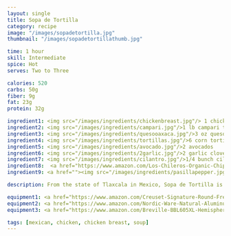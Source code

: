 ```yaml
---
layout: single
title: Sopa de Tortilla
category: recipe
image: "/images/sopadetortilla.jpg"
thumbnail: "/images/sopadetortillathumb.jpg"

time: 1 hour
skill: Intermediate
spice: Hot
serves: Two to Three

calories: 520
carbs: 50g
fiber: 9g
fat: 23g
protein: 32g

ingredient1: <img src="/images/ingredients/chickenbreast.jpg"/> 1 chicken breast
ingredient2: <img src="/images/ingredients/campari.jpg"/>1 lb campari tomatoes
ingredient3: <img src="/images/ingredients/quesooaxaca.jpg"/>3 oz queso Oaxaca
ingredient4: <img src="/images/ingredients/tortillas.jpg"/>6 corn tortillas
ingredient5: <img src="/images/ingredients/avocado.jpg"/>2 avocados
ingredient6: <img src="/images/ingredients/2garlic.jpg"/>2 garlic cloves
ingredient7: <img src="/images/ingredients/cilantro.jpg"/>1/4 bunch cilantro
ingredient8:  <a href="https://www.amazon.com/Los-Chileros-Organic-Chipotle-Package/dp/B00DIX9E3A/ref=as_li_ss_tl?ie=UTF8&qid=1481596889&sr=8-1&keywords=dried+chipotle+pepper&th=1&linkCode=ll1&tag=cilalime09-20&linkId=0458b689f247ea4baaafdb5f84085ce8"><img src="/images/ingredients/chipotle.jpg"/>1 chipotle pepper</a>
ingredient9: <a href=""><img src="/images/ingredients/pasillapepper.jpg"/>1 ancho pepper</a>

description: From the state of Tlaxcala in Mexico, Sopa de Tortilla is a staple in Mexican and Tex-Mex kitchens. *Caldo de pollo* (chicken stock) builds complexity with roasted tomatoes, pasilla, and chipotle peppers. Crisp tortillas, melted queso de chihuaha, fresh cilantro and silky avocados accent this falvorful broth and deliver a complexity in textures, and contrast in flavors.

equipment1: <a href="https://www.amazon.com/Creuset-Signature-Round-French-Truffle/dp/B0076NOFSC/ref=as_li_ss_tl?s=kitchen&rps=1&ie=UTF8&qid=1481598867&sr=1-38&keywords=le+creuset&refinements=p_85:2470955011&th=1&linkCode=ll1&tag=cilalime09-20&linkId=b006520d939a82b80abca523f804e092"><img src="/images/stockpot.jpeg"/> stockpot, between 3-5 qt. </a>
equipment2: <a href="https://www.amazon.com/Nordic-Ware-Natural-Aluminum-Commercial/dp/B000G0KJG4/ref=sr_1_5?s=kitchen&rps=1&ie=UTF8&qid=1481599505&sr=1-5&keywords=baking+sheet&refinements=p_85%3A2470955011"><img src="/images/bakingsheet.jpeg"/>baking sheet</a>
equipment3: <a href="https://www.amazon.com/Breville-BBL605XL-Hemisphere-Control-Blender/dp/B005I72LMU/ref=as_li_ss_tl?s=kitchen&rps=1&ie=UTF8&qid=1481601822&sr=1-14&keywords=blender&refinements=p_85:2470955011,p_36:1253526011&linkCode=ll1&tag=cilalime09-20&linkId=b637316d3937e7e1c15e28b6e74a1c97"><img src="/images/blender.jpeg"/> blender </a>

tags: [mexican, chicken, chicken breast, soup]
---
```



